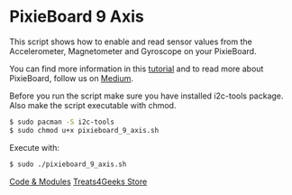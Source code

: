 # PixieBoard 9 Axis

This script shows how to enable and read sensor values from the Accelerometer, Magnetometer and Gyroscope on your PixieBoard.

You can find more information in this [tutorial](https://medium.com/pixieboard/access-the-9-axis-imu-on-your-pixieboard-9216cb2ca7cf) and to read more about PixieBoard, follow us on [Medium](https://medium.com/pixieboard).

Before you run the script make sure you have installed i2c-tools package. Also make the script executable with chmod.

```sh
$ sudo pacman -S i2c-tools
$ sudo chmod u+x pixieboard_9_axis.sh
```

Execute with:
```sh
$ sudo ./pixieboard_9_axis.sh
```

[Code & Modules](https://www.codeandmodules.com)
[Treats4Geeks Store](https://store.treats4geeks.com)